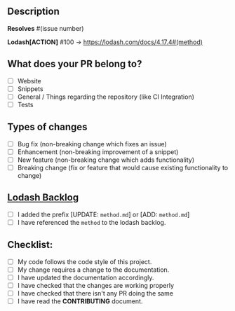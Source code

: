 <!--- Provide a general summary of your changes in the Title above -->

<!--- Add the prefix [FIX: #(issue number)], [FEATURE] or [ENHANCEMENT] to the Title -->

## Description
<!--- Describe your changes in detail -->
**Resolves** #(issue number) <!--- Delete if not a issue fix-->

<!--- Provide a link to the method your trying to [ADD] or [UPDATE] in the Description -->
**Lodash[ACTION]** #100 -> https://lodash.com/docs/4.17.4#(method) <!--- Delete if not a Lodash[ADD OR UPDATE] -->

## What does your PR belong to?
- [ ] Website
- [ ] Snippets
- [ ] General / Things regarding the repository (like CI Integration)
- [ ] Tests

## Types of changes
- [ ] Bug fix (non-breaking change which fixes an issue)
- [ ] Enhancement (non-breaking improvement of a snippet)
- [ ] New feature (non-breaking change which adds functionality)
- [ ] Breaking change (fix or feature that would cause existing functionality to change)

## [Lodash Backlog](https://github.com/Chalarangelo/30-seconds-of-code/issues/100)
<!--- Provide a link to the method your trying to [ADD] or [UPDATE] in the Description above -->
<!--- Add the prefix [UPDATE: `method.md`] or [ADD: `method.md`] to the Title & Desciption -->
- [ ] I added the prefix [UPDATE: `method.md`] or [ADD: `method.md`]
- [ ] I have referenced the `method` to the lodash backlog.

## Checklist:
<!--- If you're unsure about any of these, don't hesitate to ask. We're here to help! -->
- [ ] My code follows the code style of this project.
- [ ] My change requires a change to the documentation.
- [ ] I have updated the documentation accordingly.
- [ ] I have checked that the changes are working properly
- [ ] I have checked that there isn't any PR doing the same
- [ ] I have read the **CONTRIBUTING** document.

<!-- Love 30-seconds-of-code? Please consider supporting our collective:
👉  https://opencollective.com/30-seconds-of-code/donate -->